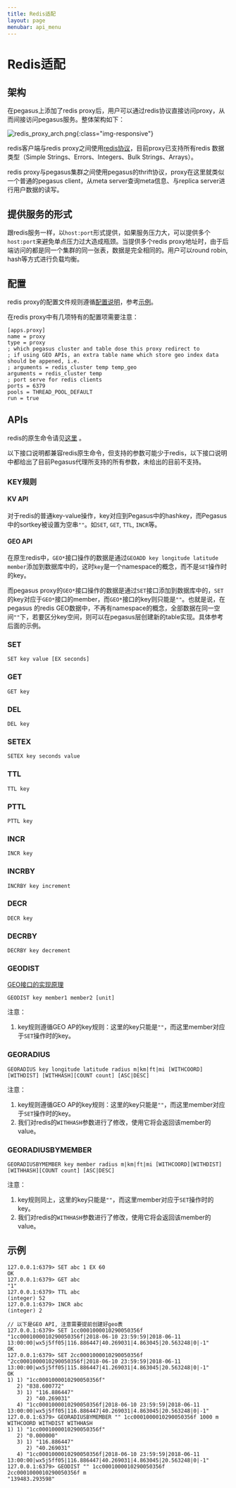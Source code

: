 ```yaml
---
title: Redis适配
layout: page
menubar: api_menu
---
```


# Redis适配

## 架构

在pegasus上添加了redis proxy后，用户可以通过redis协议直接访问proxy，从而间接访问pegasus服务。整体架构如下：

![redis_proxy_arch.png](/assets/images/redis_proxy_arch.png){:class="img-responsive"}

redis客户端与redis proxy之间使用[redis协议](https://redis.io/topics/protocol)，目前proxy已支持所有redis 数据类型（Simple Strings、Errors、Integers、Bulk Strings、Arrays）。

redis proxy与pegasus集群之间使用pegasus的thrift协议，proxy在这里就类似一个普通的pegasus client，从meta server查询meta信息、与replica server进行用户数据的读写。

## 提供服务的形式

跟redis服务一样，以``host:port``形式提供，如果服务压力大，可以提供多个``host:port``来避免单点压力过大造成瓶颈。当提供多个redis proxy地址时，由于后端访问的都是同一个集群的同一张表，数据是完全相同的。用户可以round robin, hash等方式进行负载均衡。

## 配置

redis proxy的配置文件规则遵循[配置说明](/administration/config)，参考[示例](https://github.com/XiaoMi/pegasus/blob/master/src/geo/bench/config.ini)。

在redis proxy中有几项特有的配置项需要注意：

```
[apps.proxy]
name = proxy
type = proxy
; which pegasus cluster and table dose this proxy redirect to
; if using GEO APIs, an extra table name which store geo index data should be appened, i.e.
; arguments = redis_cluster temp temp_geo
arguments = redis_cluster temp
; port serve for redis clients
ports = 6379
pools = THREAD_POOL_DEFAULT
run = true
```

## APIs

redis的原生命令请见[这里](https://redis.io/commands) 。

以下接口说明都兼容redis原生命令，但支持的参数可能少于redis，以下接口说明中都给出了目前Pegasus代理所支持的所有参数，未给出的目前不支持。

### KEY规则

#### KV API

对于redis的普通key-value操作，key对应到Pegasus中的hashkey，而Pegasus中的sortkey被设置为空串``""``。如`SET`,  `GET`, `TTL`, `INCR`等。

#### GEO API

在原生redis中，`GEO*`接口操作的数据是通过`GEOADD key longitude latitude member`添加到数据库中的，这时`key`是一个namespace的概念，而不是`SET`操作时的key。

而pegasus proxy的`GEO*`接口操作的数据是通过`SET`接口添加到数据库中的，`SET`的key对应于`GEO*`接口的member，而`GEO*`接口的key则只能是``""``。也就是说，在pegasus 的redis GEO数据中，不再有namespace的概念，全部数据在同一空间`""`下，若要区分key空间，则可以在pegasus层创建新的table实现。具体参考后面的示例。

### SET

```
SET key value [EX seconds]
```

### GET

```
GET key
```

### DEL

```
DEL key
```

### SETEX

```
SETEX key seconds value
```

### TTL

```
TTL key
```

### PTTL

```
PTTL key
```

### INCR

```
INCR key
```

### INCRBY

```
INCRBY key increment
```

### DECR

```
DECR key
```

### DECRBY

```
DECRBY key decrement
```

### GEODIST

[GEO接口的实现原理](geo)

```
GEODIST key member1 member2 [unit]
```

注意：  

1. key规则遵循GEO AP的key规则：这里的key只能是``""``，而这里member对应于`SET`操作时的key。

### GEORADIUS

```
GEORADIUS key longitude latitude radius m|km|ft|mi [WITHCOORD][WITHDIST] [WITHHASH][COUNT count] [ASC|DESC]
```

注意：  
1. key规则遵循GEO AP的key规则：这里的key只能是``""``，而这里member对应于`SET`操作时的key。  
2. 我们对redis的``WITHHASH``参数进行了修改，使用它将会返回该member的value。

### GEORADIUSBYMEMBER

```
GEORADIUSBYMEMBER key member radius m|km|ft|mi [WITHCOORD][WITHDIST] [WITHHASH][COUNT count] [ASC|DESC]
```

注意：  
1. key规则同上，这里的key只能是``""``，而这里member对应于`SET`操作时的key。  
2. 我们对redis的``WITHHASH``参数进行了修改，使用它将会返回该member的value。

## 示例

```
127.0.0.1:6379> SET abc 1 EX 60
OK
127.0.0.1:6379> GET abc
"1"
127.0.0.1:6379> TTL abc
(integer) 52
127.0.0.1:6379> INCR abc
(integer) 2

// 以下是GEO API, 注意需要提前创建好geo表
127.0.0.1:6379> SET 1cc0001000010290050356f "1cc0001000010290050356f|2018-06-10 23:59:59|2018-06-11 13:00:00|wx5j5ff05|116.886447|40.269031|4.863045|20.563248|0|-1"
OK
127.0.0.1:6379> SET 2cc0001000010290050356f "2cc0001000010290050356f|2018-06-10 23:59:59|2018-06-11 13:00:00|wx5j5ff05|115.886447|41.269031|4.863045|20.563248|0|-1"
OK
1) 1) "1cc0001000010290050356f"
   2) "838.600772"
   3) 1) "116.886447"
      2) "40.269031"
   4) "1cc0001000010290050356f|2018-06-10 23:59:59|2018-06-11 13:00:00|wx5j5ff05|116.886447|40.269031|4.863045|20.563248|0|-1"
127.0.0.1:6379> GEORADIUSBYMEMBER "" 1cc0001000010290050356f 1000 m WITHCOORD WITHDIST WITHHASH
1) 1) "1cc0001000010290050356f"
   2) "0.000000"
   3) 1) "116.886447"
      2) "40.269031"
   4) "1cc0001000010290050356f|2018-06-10 23:59:59|2018-06-11 13:00:00|wx5j5ff05|116.886447|40.269031|4.863045|20.563248|0|-1"
127.0.0.1:6379> GEODIST "" 1cc0001000010290050356f 2cc0001000010290050356f m
"139483.293598"
```

